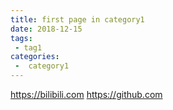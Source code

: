 ```yaml
---
title: first page in category1
date: 2018-12-15
tags:
 - tag1
categories:
 -  category1
---
```


https://bilibili.com
https://github.com

